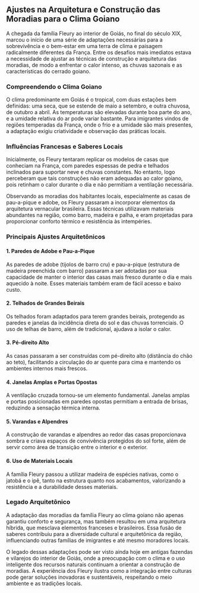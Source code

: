 ## Ajustes na Arquitetura e Construção das Moradias para o Clima Goiano

A chegada da família Fleury ao interior de Goiás, no final do século XIX, marcou o início de uma série de adaptações necessárias para a sobrevivência e o bem-estar em uma terra de clima e paisagem radicalmente diferentes da França. Entre os desafios mais imediatos estava a necessidade de ajustar as técnicas de construção e arquitetura das moradias, de modo a enfrentar o calor intenso, as chuvas sazonais e as características do cerrado goiano.

### Compreendendo o Clima Goiano

O clima predominante em Goiás é o tropical, com duas estações bem definidas: uma seca, que se estende de maio a setembro, e outra chuvosa, de outubro a abril. As temperaturas são elevadas durante boa parte do ano, e a umidade relativa do ar pode variar bastante. Para imigrantes vindos de regiões temperadas da França, onde o frio e a umidade são mais presentes, a adaptação exigiu criatividade e observação das práticas locais.

### Influências Francesas e Saberes Locais

Inicialmente, os Fleury tentaram replicar os modelos de casas que conheciam na França, com paredes espessas de pedra e telhados inclinados para suportar neve e chuvas constantes. No entanto, logo perceberam que tais construções não eram adequadas ao calor goiano, pois retinham o calor durante o dia e não permitiam a ventilação necessária.

Observando as moradias dos habitantes locais, especialmente as casas de pau-a-pique e adobe, os Fleury passaram a incorporar elementos da arquitetura vernacular brasileira. Essas técnicas utilizavam materiais abundantes na região, como barro, madeira e palha, e eram projetadas para proporcionar conforto térmico e resistência às intempéries.

### Principais Ajustes Arquitetônicos

#### 1. **Paredes de Adobe e Pau-a-Pique**
As paredes de adobe (tijolos de barro cru) e pau-a-pique (estrutura de madeira preenchida com barro) passaram a ser adotadas por sua capacidade de manter o interior das casas mais fresco durante o dia e mais aquecido à noite. Esses materiais também eram de fácil acesso e baixo custo.

#### 2. **Telhados de Grandes Beirais**
Os telhados foram adaptados para terem grandes beirais, protegendo as paredes e janelas da incidência direta do sol e das chuvas torrenciais. O uso de telhas de barro, além de tradicional, ajudava a isolar o calor.

#### 3. **Pé-direito Alto**
As casas passaram a ser construídas com pé-direito alto (distância do chão ao teto), facilitando a circulação do ar quente para cima e mantendo os ambientes internos mais frescos.

#### 4. **Janelas Amplas e Portas Opostas**
A ventilação cruzada tornou-se um elemento fundamental. Janelas amplas e portas posicionadas em paredes opostas permitiam a entrada de brisas, reduzindo a sensação térmica interna.

#### 5. **Varandas e Alpendres**
A construção de varandas e alpendres ao redor das casas proporcionava sombra e criava espaços de convivência protegidos do sol forte, além de servir como área de transição entre o interior e o exterior.

#### 6. **Uso de Materiais Locais**
A família Fleury passou a utilizar madeira de espécies nativas, como o jatobá e o ipê, tanto na estrutura quanto nos acabamentos, valorizando a resistência e a durabilidade desses materiais.

### Legado Arquitetônico

A adaptação das moradias da família Fleury ao clima goiano não apenas garantiu conforto e segurança, mas também resultou em uma arquitetura híbrida, que mesclava elementos franceses e brasileiros. Essa fusão de saberes contribuiu para a diversidade cultural e arquitetônica da região, influenciando outras famílias de imigrantes e até mesmo moradores locais.

O legado dessas adaptações pode ser visto ainda hoje em antigas fazendas e vilarejos do interior de Goiás, onde a preocupação com o clima e o uso inteligente dos recursos naturais continuam a orientar a construção de moradias. A experiência dos Fleury ilustra como a integração entre culturas pode gerar soluções inovadoras e sustentáveis, respeitando o meio ambiente e as tradições locais.